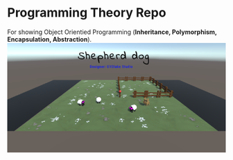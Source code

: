 # Programming Theory Repo
For showing Object Orientied Programming (**Inheritance, Polymorphism, Encapsulation, Abstraction**). 
![Title page](title.png)
